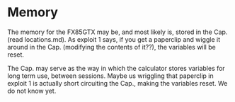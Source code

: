 # Memory

The memory for the FX85GTX may be, and most likely is, stored in the Cap. (read locations.md). As exploit 1 says, if you get a paperclip and wiggle it around in the Cap. (modifying the contents of it??), the variables will be reset.

The Cap. may serve as the way in which the calculator stores variables for long term use, between sessions. Maybe us wriggling that paperclip in exploit 1 is actually short circuiting the Cap., making the variables reset. We do not know yet.
